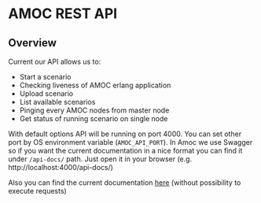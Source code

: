 AMOC REST API
==

Overview
--

Current our API allows us to:
* Start a scenario
* Checking liveness of AMOC erlang application
* Upload scenario
* List available scenarios
* Pinging every AMOC nodes from master node
* Get status of running scenario on single node

With default options API will be running on port 4000. You can set other port by OS environment variable (`AMOC_API_PORT`).
In Amoc we use Swagger so if you want the current documentation in a nice format you can find it under `/api-docs/` path.
Just open it in your browser (e.g. http://localhost:4000/api-docs/)

Also you can find the current documentation [here](https://esl.github.io/amoc_rest/?v=1d615924)
(without possibility to execute requests)

